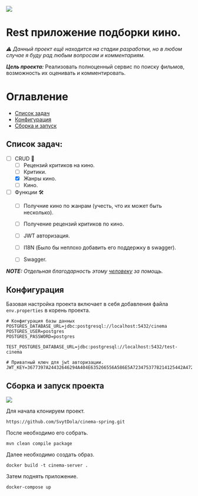 ![](https://media.tenor.com/Vo44NSr2xn8AAAAd/chainsaw-man-anime.gif)

# Rest приложение подборки кино.
_⚠️ Данный проект ещё находится на стадии разработки, но в любом случае я буду рад любым вопросам и комментариям._


***Цель проекта:*** Реализовать полноценный сервис по поиску фильмов, возможность их оценивать и комментировать.

# Оглавление
* [Список задач](#tasks)
* [Конфигурация](#configuration) 
* [Сборка и запуск](#build) 


## Список задач: <a id=tasks>
- [ ] CRUD 💢
  - [ ] Рецензий критиков на кино.
  - [ ] Критики.
  - [x] Жанры кино.
  - [ ] Кино.
- [ ] Функции 🛠️
  - [ ] Получние кино по жанрам (учесть, что их может быть несколько).
  - [ ] Получение рецензий критиков по кино.
  - [ ] JWT авторизация.
  - [ ] I18N (Было бы неплохо добавить его поддержку в swagger).
  - [ ] Swagger.


***NOTE:*** _Отдельная благодарность этому [человеку](https://github.com/DavidRezcov) за помощь._

## Конфигурация <a id=configuration>
Базовая настройка проекта включает в себя добавления файла `env.properties` в корень проекта.
```properties
# Конфигурация базы данных
POSTGRES_DATABASE_URL=jdbc:postgresql://localhost:5432/cinema
POSTGRES_USER=postgres
POSTGRES_PASSWORD=postgres

TEST_POSTGRES_DATABASE_URL=jdbc:postgresql://localhost:5432/test-cinema

# Приватный ключ для jwt авторизации.
JWT_KEY=3677397A24432646294A404E635266556A586E5A7234753778214125442A472D
```

## Сборка и запуск проекта <a id=build>
![](https://i.pinimg.com/originals/16/4c/74/164c74b35af563f686c50815841ebc33.gif)

Для начала клонируем проект.

```console
https://github.com/SvytDola/cinema-spring.git
```

После необходимо его собрать.

```console
mvn clean compile package
```

Далее необходимо создать образ.

```console
docker build -t cinema-server .
```

Затем поднять приложение.
```console
docker-compose up
```
